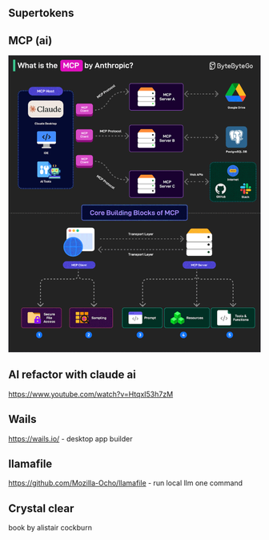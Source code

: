 ## Supertokens

## MCP (ai)

 ![](assets/mcp.gif)

## AI refactor with claude ai

https://www.youtube.com/watch?v=HtqxI53h7zM

## Wails

https://wails.io/ - desktop app builder

## llamafile

https://github.com/Mozilla-Ocho/llamafile - run local llm one command

## Crystal clear

book by alistair cockburn
